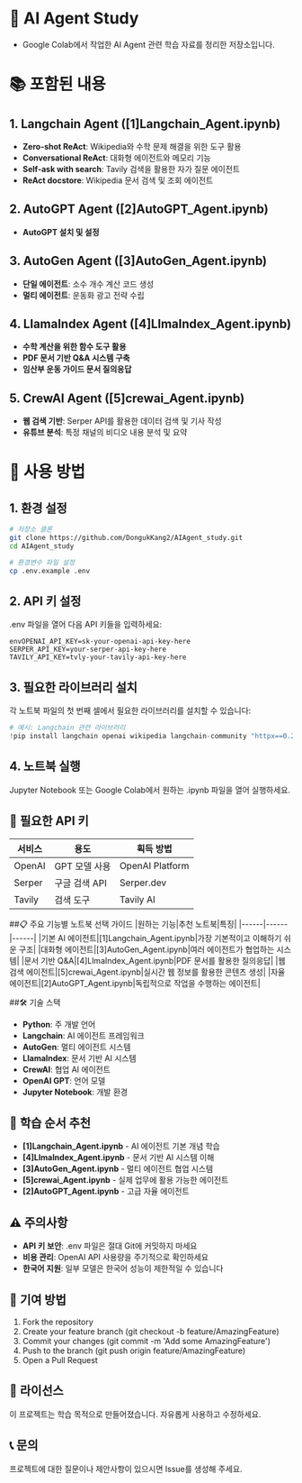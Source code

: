 # 🤖 AI Agent Study
- Google Colab에서 작업한 AI Agent 관련 학습 자료를 정리한 저장소입니다.

# 📚 포함된 내용
## 1. Langchain Agent ([1]Langchain_Agent.ipynb)

- **Zero-shot ReAct**: Wikipedia와 수학 문제 해결을 위한 도구 활용
- **Conversational ReAct**: 대화형 에이전트와 메모리 기능
- **Self-ask with search**: Tavily 검색을 활용한 자가 질문 에이전트
- **ReAct docstore**: Wikipedia 문서 검색 및 조회 에이전트

## 2. AutoGPT Agent ([2]AutoGPT_Agent.ipynb)
- **AutoGPT 설치 및 설정**

## 3. AutoGen Agent ([3]AutoGen_Agent.ipynb)
- **단일 에이전트**: 소수 개수 계산 코드 생성
- **멀티 에이전트**: 운동화 광고 전략 수립

## 4. LlamaIndex Agent ([4]LlmaIndex_Agent.ipynb)
- **수학 계산을 위한 함수 도구 활용**
- **PDF 문서 기반 Q&A 시스템 구축**
- **임산부 운동 가이드 문서 질의응답**

## 5. CrewAI Agent ([5]crewai_Agent.ipynb)
- **웹 검색 기반**: Serper API를 활용한 데이터 검색 및 기사 작성
- **유튜브 분석**: 특정 채널의 비디오 내용 분석 및 요약

# 🚀 사용 방법
## 1. 환경 설정
```bash
# 저장소 클론
git clone https://github.com/DongukKang2/AIAgent_study.git
cd AIAgent_study

# 환경변수 파일 설정
cp .env.example .env
```
## 2. API 키 설정
.env 파일을 열어 다음 API 키들을 입력하세요:
``` env
envOPENAI_API_KEY=sk-your-openai-api-key-here
SERPER_API_KEY=your-serper-api-key-here
TAVILY_API_KEY=tvly-your-tavily-api-key-here
```
## 3. 필요한 라이브러리 설치
각 노트북 파일의 첫 번째 셀에서 필요한 라이브러리를 설치할 수 있습니다:
```python
# 예시: Langchain 관련 라이브러리
!pip install langchain openai wikipedia langchain-community "httpx==0.27.2"
```
## 4. 노트북 실행
Jupyter Notebook 또는 Google Colab에서 원하는 .ipynb 파일을 열어 실행하세요.
## 🔑 필요한 API 키
|서비스|용도|획득 방법|
|------|------|------|
|OpenAI|GPT 모델 사용|OpenAI Platform|
|Serper|구글 검색 API|Serper.dev|
|Tavily|검색 도구|Tavily AI|

##📋 주요 기능별 노트북 선택 가이드
|원하는 기능|추천 노트북|특징|
|------|------|------|
|기본 AI 에이전트|[1]Langchain_Agent.ipynb|가장 기본적이고 이해하기 쉬운 구조|
|대화형 에이전트|[3]AutoGen_Agent.ipynb|여러 에이전트가 협업하는 시스템|
|문서 기반 Q&A|[4]LlmaIndex_Agent.ipynb|PDF 문서를 활용한 질의응답|
|웹 검색 에이전트|[5]crewai_Agent.ipynb|실시간 웹 정보를 활용한 콘텐츠 생성|
|자율 에이전트|[2]AutoGPT_Agent.ipynb|독립적으로 작업을 수행하는 에이전트|

##🛠️ 기술 스택

- **Python**: 주 개발 언어
- **Langchain**: AI 에이전트 프레임워크
- **AutoGen**: 멀티 에이전트 시스템
- **LlamaIndex**: 문서 기반 AI 시스템
- **CrewAI**: 협업 AI 에이전트
- **OpenAI GPT**: 언어 모델
- **Jupyter Notebook**: 개발 환경

## 📖 학습 순서 추천

- **[1]Langchain_Agent.ipynb** - AI 에이전트 기본 개념 학습
- **[4]LlmaIndex_Agent.ipynb** - 문서 기반 AI 시스템 이해
- **[3]AutoGen_Agent.ipynb** - 멀티 에이전트 협업 시스템
- **[5]crewai_Agent.ipynb** - 실제 업무에 활용 가능한 에이전트
- **[2]AutoGPT_Agent.ipynb** - 고급 자율 에이전트

## ⚠️ 주의사항

- **API 키 보안**: .env 파일은 절대 Git에 커밋하지 마세요
- **비용 관리**: OpenAI API 사용량을 주기적으로 확인하세요
- **한국어 지원**: 일부 모델은 한국어 성능이 제한적일 수 있습니다

## 🤝 기여 방법

1. Fork the repository
2. Create your feature branch (git checkout -b feature/AmazingFeature)
3. Commit your changes (git commit -m 'Add some AmazingFeature')
4. Push to the branch (git push origin feature/AmazingFeature)
5. Open a Pull Request


## 📄 라이선스
이 프로젝트는 학습 목적으로 만들어졌습니다. 자유롭게 사용하고 수정하세요.
## 📞 문의
프로젝트에 대한 질문이나 제안사항이 있으시면 Issue를 생성해 주세요.






